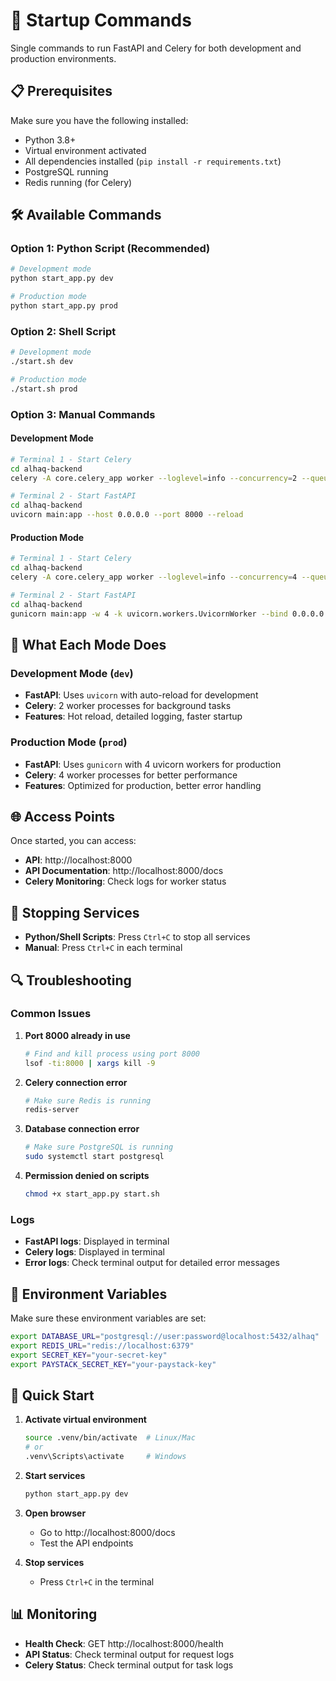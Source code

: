 # 🚀 Startup Commands

Single commands to run FastAPI and Celery for both development and production environments.

## 📋 Prerequisites

Make sure you have the following installed:
- Python 3.8+
- Virtual environment activated
- All dependencies installed (`pip install -r requirements.txt`)
- PostgreSQL running
- Redis running (for Celery)

## 🛠️ Available Commands

### Option 1: Python Script (Recommended)
```bash
# Development mode
python start_app.py dev

# Production mode  
python start_app.py prod
```

### Option 2: Shell Script
```bash
# Development mode
./start.sh dev

# Production mode
./start.sh prod
```

### Option 3: Manual Commands

#### Development Mode
```bash
# Terminal 1 - Start Celery
cd alhaq-backend
celery -A core.celery_app worker --loglevel=info --concurrency=2 --queues=default,emails,notifications

# Terminal 2 - Start FastAPI
cd alhaq-backend
uvicorn main:app --host 0.0.0.0 --port 8000 --reload
```

#### Production Mode
```bash
# Terminal 1 - Start Celery
cd alhaq-backend
celery -A core.celery_app worker --loglevel=info --concurrency=4 --queues=default,emails,notifications

# Terminal 2 - Start FastAPI
cd alhaq-backend
gunicorn main:app -w 4 -k uvicorn.workers.UvicornWorker --bind 0.0.0.0:8000 --access-logfile - --error-logfile -
```

## 🔧 What Each Mode Does

### Development Mode (`dev`)
- **FastAPI**: Uses `uvicorn` with auto-reload for development
- **Celery**: 2 worker processes for background tasks
- **Features**: Hot reload, detailed logging, faster startup

### Production Mode (`prod`)
- **FastAPI**: Uses `gunicorn` with 4 uvicorn workers for production
- **Celery**: 4 worker processes for better performance
- **Features**: Optimized for production, better error handling

## 🌐 Access Points

Once started, you can access:
- **API**: http://localhost:8000
- **API Documentation**: http://localhost:8000/docs
- **Celery Monitoring**: Check logs for worker status

## 🛑 Stopping Services

- **Python/Shell Scripts**: Press `Ctrl+C` to stop all services
- **Manual**: Press `Ctrl+C` in each terminal

## 🔍 Troubleshooting

### Common Issues

1. **Port 8000 already in use**
   ```bash
   # Find and kill process using port 8000
   lsof -ti:8000 | xargs kill -9
   ```

2. **Celery connection error**
   ```bash
   # Make sure Redis is running
   redis-server
   ```

3. **Database connection error**
   ```bash
   # Make sure PostgreSQL is running
   sudo systemctl start postgresql
   ```

4. **Permission denied on scripts**
   ```bash
   chmod +x start_app.py start.sh
   ```

### Logs

- **FastAPI logs**: Displayed in terminal
- **Celery logs**: Displayed in terminal
- **Error logs**: Check terminal output for detailed error messages

## 📝 Environment Variables

Make sure these environment variables are set:
```bash
export DATABASE_URL="postgresql://user:password@localhost:5432/alhaq"
export REDIS_URL="redis://localhost:6379"
export SECRET_KEY="your-secret-key"
export PAYSTACK_SECRET_KEY="your-paystack-key"
```

## 🚀 Quick Start

1. **Activate virtual environment**
   ```bash
   source .venv/bin/activate  # Linux/Mac
   # or
   .venv\Scripts\activate     # Windows
   ```

2. **Start services**
   ```bash
   python start_app.py dev
   ```

3. **Open browser**
   - Go to http://localhost:8000/docs
   - Test the API endpoints

4. **Stop services**
   - Press `Ctrl+C` in the terminal

## 📊 Monitoring

- **Health Check**: GET http://localhost:8000/health
- **API Status**: Check terminal output for request logs
- **Celery Status**: Check terminal output for task logs
